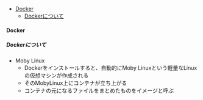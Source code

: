 <!-- TOC -->

- [Docker](#Docker)
    - [Dockerについて](#Dockerについて) 

<!-- /TOC -->

#### Docker

##### Dockerについて
- Moby Linux
    - Dockerをインストールすると、自動的にMoby Linuxという軽量なLinuxの仮想マシンが作成される
    - そのMobyLinux上にコンテナが立ち上がる
    - コンテナの元になるファイルをまとめたものをイメージと呼ぶ
